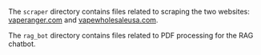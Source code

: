 The `scraper` directory contains files related to scraping the two websites: [vaperanger.com](https://vaperanger.com) and [vapewholesaleusa.com](https://vapewholesaleusa.com).

The `rag_bot` directory contains files related to PDF processing for the RAG chatbot.